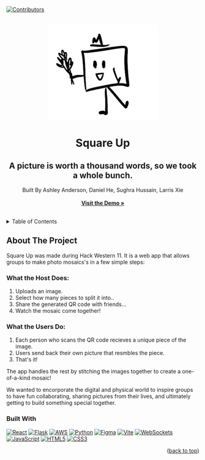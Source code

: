 <!-- Improved compatibility of back to top link: See: https://github.com/othneildrew/Best-README-Template/pull/73 -->
<a id="readme-top"></a>
[![Contributors][contributors-shield]][contributors-url]

<!-- PROJECT LOGO -->
<br />
<div align="center">
  <a href="https://github.com/othneildrew/Best-README-Template">
    <img src="image.png" alt="Logo" width="290" height="250">
  </a>

  <h1 align="center">Square Up</h1>
  <h2 align="center"> A picture is worth a thousand words, so we took a whole bunch.</h2>

  <p align="center">
    Built By Ashley Anderson, Daniel He, Sughra Hussain, Larris Xie
    <br />
    <br />
    <a href="https://square-up-pearl.vercel.app/home"><strong>Visit the Demo »</strong></a>
    <br />
    <br />
  </p>
</div>


<!-- TABLE OF CONTENTS -->
<details>
  <summary>Table of Contents</summary>
  <ol>
    <li>
      <a href="#about-the-project">About The Project</a>
      <ul>
        <li><a href="#built-with">Built With</a></li>
      </ul>
    </li>
    <li><a href="#usage">Usage</a></li>
  </ol>
</details>


<!-- ABOUT THE PROJECT -->
## About The Project

Square Up was made during Hack Western 11. It is a web app that allows groups to make photo mosaics's in a few simple steps:

### What the Host Does:
  1. Uploads an image.
  2. Select how many pieces to split it into..
  3. Share the generated QR code with friends...
  4. Watch the mosaic come together!

### What the Users Do:
1. Each person who scans the QR code recieves a unique piece of the image.
2. Users send back their own picture that resmbles the piece.
3. That's it!

The app handles the rest by stitching the images together to create a one-of-a-kind mosaic! 

We wanted to encorporate the digital and physical world to inspire groups to have fun collaborating, sharing pictures from their lives, and ultimately getting to build something special together.

### Built With

[![React][React-shield]][react-url] [![Flask][Flask-shield]][flask-url] [![AWS][AWS-shield]][aws-url] [![Python][Python-shield]][python-url] [![Figma][Figma-shield]][figma-url] [![Vite][Vite-shield]][vite-url] [![WebSockets][WebSockets-shield]][websockets-url] [![JavaScript][JavaScript]][js-url] [![HTML5][HTML5]][html-url] [![CSS3][CSS3]][css-url]



<p align="right">(<a href="#readme-top">back to top</a>)</p>


<!-- MARKDOWN LINKS & IMAGES -->
<!-- https://www.markdownguide.org/basic-syntax/#reference-style-links -->
[license-shield]: https://img.shields.io/badge/License-GPL%202.0-blue.svg?style=for-the-badge
[license-url]: https://www.gnu.org/licenses/old-licenses/gpl-2.0.html

[JavaScript]: https://img.shields.io/badge/JavaScript-F7DF1E?style=for-the-badge&logo=javascript&logoColor=000000
[js-url]: https://developer.mozilla.org/en-US/docs/Web/JavaScript

[HTML5]: https://img.shields.io/badge/HTML5-E34F26?style=for-the-badge&logo=html5&logoColor=FFFFFF
[html-url]: https://developer.mozilla.org/en-US/docs/Web/HTML

[CSS3]: https://img.shields.io/badge/CSS3-2965F1?style=for-the-badge&logo=css3&logoColor=FFFFFF
[css-url]: https://developer.mozilla.org/en-US/docs/Web/CSS

[contributors-shield]: https://img.shields.io/github/contributors/Precisshley/SquareUp.svg?style=for-the-badge
[contributors-url]: https://github.com/Precisshley/SquareUp/contributors

[React-shield]: https://img.shields.io/badge/React-61DAFB?style=for-the-badge&logo=react&logoColor=000000
[react-url]: https://reactjs.org/

[Flask-shield]: https://img.shields.io/badge/Flask-000000?style=for-the-badge&logo=flask&logoColor=white
[flask-url]: https://flask.palletsprojects.com/

[AWS-shield]: https://img.shields.io/badge/AWS-232F3E?style=for-the-badge&logo=amazonaws&logoColor=FF9900
[aws-url]: https://aws.amazon.com/

[Python-shield]: https://img.shields.io/badge/Python-3776AB?style=for-the-badge&logo=python&logoColor=FFFFFF
[python-url]: https://www.python.org/

[Figma-shield]: https://img.shields.io/badge/Figma-F24E1E?style=for-the-badge&logo=figma&logoColor=white
[figma-url]: https://www.figma.com/

[Vite-shield]: https://img.shields.io/badge/Vite-646CFF?style=for-the-badge&logo=vite&logoColor=FFFFFF
[vite-url]: https://vitejs.dev/

[WebSockets-shield]: https://img.shields.io/badge/WebSockets-1C7C7D?style=for-the-badge&logo=websockets&logoColor=FFFFFF
[websockets-url]: https://developer.mozilla.org/en-US/docs/Web/API/WebSockets_API
